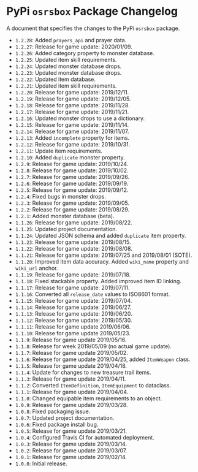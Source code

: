 # PyPi `osrsbox` Package Changelog

A document that specifies the changes to the PyPi `osrsbox` package.

- `1.2.28`: Added `prayers_api` and prayer data.
- `1.2.27`: Release for game update: 2020/01/09.
- `1.2.26`: Added category property to monster database.
- `1.2.25`: Updated item skill requirements.
- `1.2.24`: Updated monster database drops.
- `1.2.23`: Updated monster database drops.
- `1.2.22`: Updated item database.
- `1.2.21`: Updated item skill requirements.
- `1.2.20`: Release for game update: 2019/12/11.
- `1.2.19`: Release for game update: 2019/12/05.
- `1.2.18`: Release for game update: 2019/11/28.
- `1.2.17`: Release for game update: 2019/11/21.
- `1.2.16`: Updated monster drops to use a dictionary.
- `1.2.15`: Release for game update: 2019/11/14.
- `1.2.14`: Release for game update: 2019/11/07.
- `1.2.13`: Added `incomplete` property for items.
- `1.2.12`: Release for game update: 2019/10/31.
- `1.2.11`: Update item requirements.
- `1.2.10`: Added `duplicate` monster property.
- `1.2.9`: Release for game update: 2019/10/24.
- `1.2.8`: Release for game update: 2019/10/02.
- `1.2.7`: Release for game update: 2019/09/26.
- `1.2.6`: Release for game update: 2019/09/19.
- `1.2.5`: Release for game update: 2019/09/12.
- `1.2.4`: Fixed bugs in monster drops.
- `1.2.3`: Release for game update: 2019/09/05.
- `1.2.2`: Release for game update: 2019/08/29.
- `1.2.1`: Added monster database (beta).
- `1.1.26`: Release for game update: 2019/08/22.
- `1.1.25`: Updated project documentation.
- `1.1.24`: Updated JSON schema and added `duplicate` item property.
- `1.1.23`: Release for game update: 2019/08/15.
- `1.1.22`: Release for game update: 2019/08/08.
- `1.1.21`: Release for game update: 2019/07/25 and 2019/08/01 (SOTE).
- `1.1.20`: Improved item data accuracy. Added `wiki_name` property and `wiki_url` anchor.
- `1.1.19`: Release for game update: 2019/07/18.
- `1.1.18`: Fixed stackable property. Added improved item ID linking.
- `1.1.17`: Release for game update: 2019/07/11.
- `1.1.16`: Converted all `release_date` values to ISO8601 format.
- `1.1.15`: Release for game update: 2019/07/04.
- `1.1.14`: Release for game update: 2019/06/27.
- `1.1.13`: Release for game update: 2019/06/20.
- `1.1.12`: Release for game update: 2019/05/30.
- `1.1.11`: Release for game update 2019/06/06.
- `1.1.10`: Release for game update 2019/05/23.
- `1.1.9`: Release for game update 2019/05/16.
- `1.1.8`: Release for week 2019/05/09 (no actual game update).
- `1.1.7`: Release for game update 2019/05/02.
- `1.1.6`: Release for game update 2019/04/25, added `ItemWeapon` class.
- `1.1.5`: Release for game update 2019/04/18.
- `1.1.4`: Update for changes to new treasure trail items.
- `1.1.3`: Release for game update 2019/04/11.
- `1.1.2`: Converted `ItemDefinition`, `ItemEquipment` to dataclass.
- `1.1.1`: Release for game update 2019/04/04.
- `1.1.0`: Changed equipable item requirements to an object.
- `1.0.9`: Release for game update 2019/03/28.
- `1.0.8`: Fixed packaging issue.
- `1.0.7`: Updated project documentation.
- `1.0.6`: Fixed package install bug.
- `1.0.5`: Release for game update 2019/03/21.
- `1.0.4`: Configured Travis CI for automated deployment.
- `1.0.3`: Release for game update 2019/03/14.
- `1.0.2`: Release for game update 2019/03/07.
- `1.0.1`: Release for game update 2019/02/14.
- `1.0.0`: Initial release.

